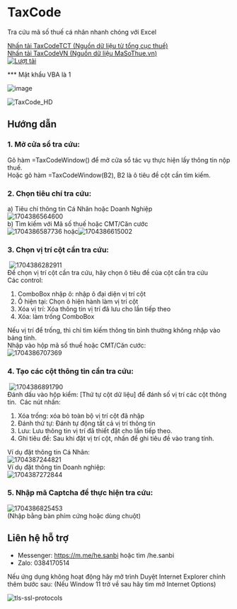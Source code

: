 # TaxCode
 Tra cứu mã số thuế cá nhân nhanh chóng với Excel

[Nhấn tải TaxCodeTCT (Nguồn dữ liệu từ tổng cục thuế)](https://github.com/SanbiVN/TaxCodeVN/releases/download/tax_code_tct/TaxCodeTCT_v1.19.zip)\
[Nhấn tải TaxCodeVN (Nguồn dữ liệu MaSoThue.vn)](https://github.com/SanbiVN/TaxCodeVN/releases/download/tax_code/TaxCodeVN_v2.79.xlsm) \
[![Lượt tải](https://img.shields.io/github/downloads/SanbiVN/TaxCodeVN/total.svg)](https://github.com/SanbiVN/TaxCodeVN/releases/download/tax_code_tct/TaxCodeTCT_v1.19.zip) 

*** Mật khẩu VBA là 1

![image](https://github.com/SanbiVN/TaxCodeVN/assets/58664571/d71f5403-916b-4ff6-9b04-22b2346fad87)


![TaxCode_HD](https://github.com/SanbiVN/TaxCodeVN/assets/58664571/169c5fda-2069-43b0-8756-4cb0115e6d48)

## Hướng dẫn

### 1. Mở cửa sổ tra cứu:

Gõ hàm =TaxCodeWindow() để mở cửa sổ tác vụ thực hiện lấy thông tin nộp thuế.​ \
Hoặc gõ hàm =TaxCodeWindow(B2), B2 là ô tiêu đề cột cần tìm kiếm.​

### 2. Chọn tiêu chí tra cứu:

a) Tiêu chí thông tin Cá Nhân hoặc Doanh Nghiệp​ \
![1704386564600](https://github.com/SanbiVN/TaxCodeVN/assets/58664571/4233ba52-e63c-425c-bf37-9a62deabf7ec) \
b) Tìm kiếm với Mã số thuế hoặc CMT/Căn cước ​\
![1704386587736](https://github.com/SanbiVN/TaxCodeVN/assets/58664571/9d534083-8a85-457c-8797-1e612f9b5d5e) hoặc![1704386615002](https://github.com/SanbiVN/TaxCodeVN/assets/58664571/d116d8d5-1506-487b-9e8c-7a8e20c4ad75)

### 3. Chọn vị trí cột cần tra cứu:
​
![1704386282911](https://github.com/SanbiVN/TaxCodeVN/assets/58664571/4fdb2359-e9a0-41c8-bade-b739683faf83) \
Để chọn vị trí cột cần tra cứu, hãy chọn ô tiêu đề của cột cần tra cứu​ \
Các control:​
1. ComboBox nhập ô: nhập ô đại diện vị trí cột
2. Ô hiện tại: Chọn ô hiện hành làm vị trí cột
3. Xóa vị trí: Xóa thông tin vị trí đã lưu cho lần tiếp theo
4. Xóa: làm trống ComboBox

   
Nếu vị trí để trống, thì chỉ tìm kiếm thông tin bình thường không nhập vào bảng tính.​ \
Nhập vào hộp mã số thuế hoặc CMT/Căn cước:​ \
​![1704386707369](https://github.com/SanbiVN/TaxCodeVN/assets/58664571/53b3a3a6-cd4d-4fc9-bad5-debd3f4c97bd)

### 4. Tạo các cột thông tin cần tra cứu:
​
![1704386891790](https://github.com/SanbiVN/TaxCodeVN/assets/58664571/70f1c456-3c35-46ca-889f-e3c72603032a) \
Đánh dấu vào hộp kiểm: [Thứ tự cột dữ liệu] để đánh số vị trí các cột thông tin.​
​
Các nút nhấn:​
1. Xóa trống: xóa bỏ toàn bộ vị trí cột đã nhập
2. Đánh thứ tự: Đánh tự động tất cả vị trí thông tin
3. Lưu: Lưu thông tin vị trí đã thiết đặt cho lần tiếp theo.
4. Ghi tiêu đề: Sau khi đặt vị trí cột, nhấn để ghi tiêu đề vào trang tính.


Ví dụ đặt thông tin Cá Nhân:\
![1704387244821](https://github.com/SanbiVN/TaxCodeVN/assets/58664571/ad8d9472-2961-471e-8dc0-acb2b1894f6e) \
​
Ví dụ đặt thông tin Doanh nghiệp:​\
![1704387272844](https://github.com/SanbiVN/TaxCodeVN/assets/58664571/0cb03b75-2672-4bf4-8bc3-f7f5d3fb499a)


### 5. Nhập mã Captcha để thực hiện tra cứu:

![1704386825453](https://github.com/SanbiVN/TaxCodeVN/assets/58664571/5b90c051-4489-41f1-a124-953392a8aa86) \
(Nhập bằng bàn phím cứng hoặc dùng chuột)​


## Liên hệ hỗ trợ

- Messenger: https://m.me/he.sanbi hoặc tìm /he.sanbi
- Zalo: 0384170514

Nếu ứng dụng không hoạt động hãy mở trình Duyệt Internet Explorer chỉnh thêm bước sau: 
(Nếu Window 11 trở về sau hãy tìm mở Internet Options)

![tls-ssl-protocols](https://user-images.githubusercontent.com/58664571/227971175-2dbeffac-12cf-4e80-a87a-da599e5186ed.jpg)
